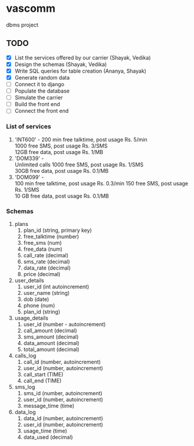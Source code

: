 # vascomm
dbms project

## TODO
- [x] List the services offered by our carrier (Shayak, Vedika)
- [x] Design the schemas (Shayak, Vedika)
- [x] Write SQL queries for table creation (Ananya, Shayak)
- [x] Generate random data
- [ ] Connect it to django
- [ ] Populate the database
- [ ] Simulate the carrier
- [ ] Build the front end
- [ ] Connect the front end

### List of services
1. 'INT600' - 
    200 min free talktime, post usage Rs. 5/min  
    1000 free SMS, post usage Rs. 3/SMS  
    12GB free data, post usage Rs. 1/MB  
1. 'DOM339' -  
    Unlimited calls
    1000 free SMS, post usage Rs. 1/SMS  
    30GB free data, post usage Rs. 0.1/MB  
1. 'DOM099' -  
    100 min free talktime, post usage Rs. 0.3/min
    150 free SMS, post usage Rs. 1/SMS  
    10 GB free data, post usage Rs. 0.1/MB  

### Schemas
1. plans  
   1. plan_id  (string, primary key)
   1. free_talktime (number)
   1. free_sms (num)
   1. free_data  (num)
   1. call_rate  (decimal)
   1. sms_rate  (decimal)
   1. data_rate  (decimal)
   1. price  (decimal)
1. user_details 
   1. user_id (int autoincrement)
   1. user_name  (string)
   1. dob  (date)
   1. phone  (num)
   1. plan_id  (string)
1. usage_details  
   1. user_id (number - autoincrement)
   1. call_amount (decimal)
   1. sms_amount (decimal)
   1. data_amount (decimal)
   1. total_amount (decimal)
1. calls_log  
   1. call_id (number, autoincrement)
   1. user_id (number, autoincrement)
   1. call_start (TIME)
   1. call_end (TIME)
1. sms_log 
   1. sms_id  (number, autoincrement)
   1. user_id (number, autoincrement)
   1. message_time (time)
1. data_log 
   1. data_id  (number, autoincrement)
   1. user_id  (number, autoincrement)
   1. usage_time (time)
   1. data_used (decimal)
